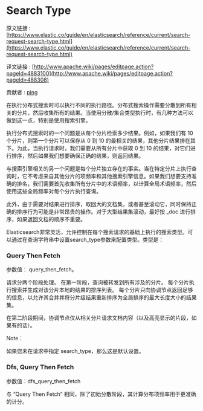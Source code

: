 # Search Type

原文链接 : [https://www.elastic.co/guide/en/elasticsearch/reference/current/search-request-search-type.html](https://www.elastic.co/guide/en/elasticsearch/reference/current/search-request-search-type.html)

译文链接 : [http://www.apache.wiki/pages/editpage.action?pageId=4883100](http://www.apache.wiki/pages/editpage.action?pageId=488308)

贡献者 : [ping](/display/~wangyangting)

在执行分布式搜索时可以执行不同的执行路径。分布式搜索操作需要分散到所有相关的分片，然后收集所有的结果。当使用分散/集合类型执行时，有几种方法可以做到这一点，特别是使用搜索引擎。

执行分布式搜索时的一个问题是从每个分片检索多少结果。例如，如果我们有 10 个分片，则第一个分片可以保存从 0 到 10 的最相关的结果，其他分片结果排在其下。为此，当执行请求时，我们需要从所有分片中获取 0 到 10 的结果，对它们进行排序，然后如果我们想要确保正确的结果，则返回结果。

与搜索引擎相关的另一个问题是每个分片独立存在的事实。当在特定分片上执行查询时，它不考虑来自其他分片的项频率和其他搜索引擎信息。如果我们想要支持准确的排名，我们需要首先收集所有分片中的术语频率，以计算全局术语频率，然后使用这些全局频率对每个分片执行查询。

此外，由于需要对结果进行排序，取回大的文档集，或者甚至滚动它，同时保持正确的排序行为可能是非常昂贵的操作。对于大型结果集滚动，最好按 _doc 进行排序，如果返回文档的顺序不重要。

Elasticsearch非常灵活，允许控制在每个搜索请求的基础上执行的搜索类型。可以通过在查询字符串中设置search_type参数来配置类型。类型是：

### Query Then Fetch

参数值： query_then_fetch。

请求分两个阶段处理。 在第一阶段，查询被转发到所有涉及的分片。 每个分片执行搜索并生成对该分片本地的结果的排序列表。 每个分片只向协调节点返回足够的信息，以允许其合并并将分片级结果重新排序为全局排序的最大长度大小的结果集。

在第二阶段期间，协调节点仅从相关分片请求文档内容（以及高亮显示的片段，如果有的话）。

Note：

如果您未在请求中指定 search_type，那么这是默认设置。

### Dfs, Query Then Fetch

参数值：dfs_query_then_fetch

与 “Query Then Fetch” 相同，除了初始分散阶段，其计算分布项频率用于更准确的计分。